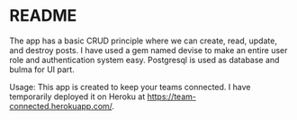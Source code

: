 # README

The app has a basic CRUD principle where we can create, read, update, and destroy posts. I have used a gem named devise to make an entire user role and authentication system easy. Postgresql is used as database and bulma for UI part.  

Usage: This app is created to keep your teams connected. 
I have temporarily deployed it on Heroku at https://team-connected.herokuapp.com/.

